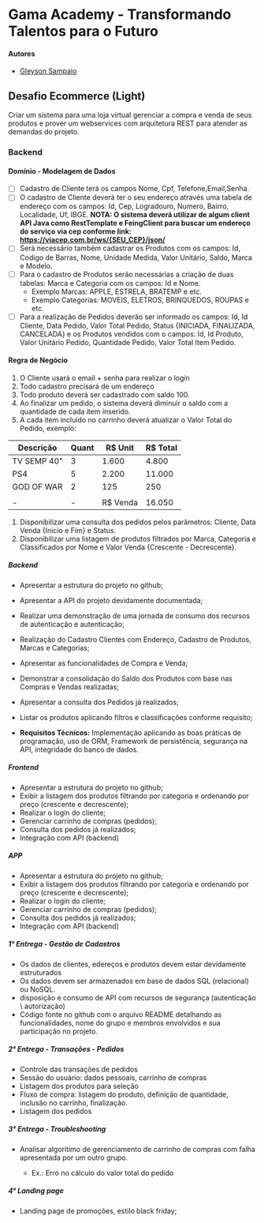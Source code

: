 # Gama Academy - Transformando Talentos para o Futuro

#### Autores
- [Gleyson Sampaio](https://github.com/gleyson-gama)

## Desafio Ecommerce (Light)
Criar um sistema para uma loja virtual gerenciar a compra e venda de seus produtos e prover um webservices com arquitetura REST para atender as demandas do projeto.
### Backend

#### Domínio - Modelagem de Dados

- [ ] Cadastro de Cliente terá os campos Nome, Cpf, Telefone,Email,Senha.
- [ ] O cadastro de Cliente deverá ter o seu endereço através uma tabela de endereço com os campos: Id, Cep, Logradouro, Numero, Bairro, Localidade, Uf, IBGE.
**NOTA: O sistema deverá utilizar de algum client API Java como RestTemplate e FeingClient para buscar um endereço do serviço via cep conforme link: https://viacep.com.br/ws/{SEU_CEP}/json/** 
- [ ] Será necessário também cadastrar os Produtos com os campos: Id, Codigo de Barras, Nome, Unidade Medida, Valor Unitário, Saldo, Marca e Modelo.
- [ ] Para o cadastro de Produtos serão necessárias a criação de duas tabelas: Marca e Categoria com os campos: Id e Nome.
	* Exemplo Marcas: APPLE, ESTRELA, BRATEMP e etc.
	* Exemplo Categorias: MOVEIS, ELETROS, BRINQUEDOS, ROUPAS e etc.
- [ ] Para a realização de Pedidos deverão ser informado os campos: Id, Id Cliente, Data Pedido, Valor Total Pedido, Status {INICIADA, FINALIZADA, CANCELADA} e os Produtos vendidos com o campos: Id, Id Produto, Valor Unitário Pedido, Quantidade Pedido, Valor Total Item Pedido.

#### Regra de Negócio

1. O Cliente usará o email + senha para realizar o login
1. Todo cadastro precisará de um endereço
1. Todo produto deverá ser cadastrado com saldo 100.
1. Ao finalizar um pedido, o sistema deverá diminuir o saldo com a quantidade de cada item inserido.
1. A cada item incluído no carrinho deverá atualizar o Valor Total do Pedido, exemplo:

| Descrição   | Quant | R$ Unit | R$ Total |
| ------------|-------|---------|----------|
| TV SEMP 40" | 3     | 1.600   |  4.800   |
| PS4         | 5     | 2.200   | 11.000   |
| GOD OF WAR  | 2     |   125   |    250   |
|             |       |         |          |
|       -     |	-     | R$ Venda | 16.050  |

1. Disponibilizar uma consulta dos pedidos pelos parâmetros: Cliente, Data Venda {Inicio e Fim} e Status. 
2. Disponibilizar uma listagem de produtos filtrados por Marca, Categoria e Classificados por Nome e Valor Venda {Crescente - Decrescente}. 

##### Backend

- Apresentar a estrutura do projeto no github;
- Apresentar a API do projeto devidamente documentada;
- Realizar uma demonstração de uma jornada de consumo dos recursos de autenticação e autenticação;
- Realização do Cadastro Clientes com Endereço, Cadastro de Produtos, Marcas e Categorias;
- Apresentar as funcionalidades de Compra e Venda;
- Demonstrar a consolidação do Saldo dos Produtos com base nas Compras e Vendas realizadas;
- Apresentar a consulta dos Pedidos já realizados;
- Listar os produtos aplicando filtros e classificações conforme requisito;

- **Requisitos Técnicos:** Implementação aplicando as boas práticas de programação, uso de ORM, Framework de persistência, segurança na API, integridade do banco de dados. 

##### Frontend

- Apresentar a estrutura do projeto no github;
- Exibir a listagem dos produtos filtrando por categoria e ordenando por preço (crescente e decrescente);
- Realizar o login do cliente;
- Gerenciar carrinho de compras (pedidos);
- Consulta dos pedidos já realizados;
- Integração com API (backend)

##### APP
- Apresentar a estrutura do projeto no github;
- Exibir a listagem dos produtos filtrando por categoria e ordenando por preço (crescente e decrescente);
- Realizar o login do cliente;
- Gerenciar carrinho de compras (pedidos);
- Consulta dos pedidos já realizados;
- Integração com API (backend)


##### 1° Entrega - Gestão de Cadastros

- Os dados de clientes, edereços e produtos devem estar devidamente estruturados
- Os dados devem ser armazenados em base de dados SQL (relacional) ou NoSQL.
- disposição e consumo de API com recursos de segurança (autenticação \ autorização)
- Código fonte no github com o arquivo README detalhando as funcionalidades, nome do grupo e membros envolvidos e sua participação no projeto.

##### 2° Entrega - Transações - Pedidos

- Controle das transações de pedidos
- Sessão do usuário: dados pessoais, carrinho de compras
- Listagem dos produtos para seleção
- Fluxo de compra: listagem do produto, definição de quantidade, inclusão no carrinho, finalização.
- Listagem dos pedidos

##### 3° Entrega - Troubleshooting

 - Analisar algoritimo de gerenciamento de carrinho de compras com falha apresentada por um outro grupo.
   
   * Ex.: Erro no cálculo do valor total do pedido

##### 4° Landing page

- Landing page de promoções, estilo black friday;
